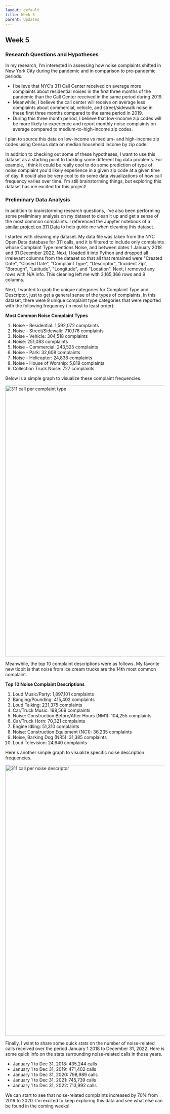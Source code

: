 ```yaml
---
layout: default
title: Week 5
parent: Updates
---
```


## Week 5

### Research Questions and Hypotheses
In my research, I’m interested in assessing how noise complaints shifted in New York City during the pandemic and in comparison to pre-pandemic periods.
- I believe that NYC’s 311 Call Center received on average more complaints about residential noises in the first three months of the pandemic than the Call Center received in the same period during 2019. 
- Meanwhile, I believe the call center will receive on average less complaints about commercial, vehicle, and street/sidewalk noise in these first three months compared to the same period in 2019. 
- During this three month period, I believe that low-income zip codes will be more likely to experience and report monthly noise complaints on average compared to medium-to-high-income zip codes.

I plan to source this data on low-income vs medium- and high-income zip codes using Census data on median household income by zip code.

In addition to checking out some of these hypotheses, I want to use this dataset as a starting point to tackling some different big data problems. For example, I think it could be really cool to do some prediction of type of noise complaint you'd likely experience in a given zip code at a given time of day. It could also be very cool to do some data visualizations of how call frequency varies over time. I'm still brainstorming things, but exploring this dataset has me excited for this project!

### Preliminary Data Analysis
In addition to brainstorming research questions, I've also been performing some preliminary analysis on my dataset to clean it up and get a sense of the most common complaints. I referenced the Jupyter notebook of a [similar project on 311 Data](https://nbviewer.org/github/oikonang/social_data_visualization/blob/master/Final_Project/Preliminary%20Analysis.ipynb) to help guide me when cleaning this dataset.

I started with cleaning my dataset. My data file was taken from the NYC Open Data database for 311 calls, and it is filtered to include only complaints whose Complaint Type mentions Noise, and between dates 1 January 2018 and 31 December 2022. Next, I loaded it into Python and dropped all irrelevant columns from the dataset so that all that remained were "Created Date", "Closed Date", "Complaint Type", "Descriptor", "Incident Zip", "Borough", "Latitude", "Longitude", and "Location". Next, I removed any rows with N/A info. This cleaning left me with 3,165,366 rows and 9 columns.

Next, I wanted to grab the unique categories for Complaint Type and Descriptor, just to get a general sense of the types of complaints. In this dataset, there were 9 unique complaint type categories that were reported with the following frequency (in most to least order):

**Most Common Noise Complaint Types**

1. Noise - Residential: 1,592,072 complaints
2. Noise - Street/Sidewalk: 710,176 complaints
3. Noise - Vehicle: 304,518 complaints
4. Noise: 251,083 complaints
5. Noise - Commercial: 243,525 complaints
6. Noise - Park:	32,608 complaints
7. Noise - Helicopter:	24,838 complaints
8. Noise - House of Worship:	5,819 complaints
9. Collection Truck Noise:	727 complaints

Below is a simple graph to visualize these complaint frequencies. 

<img width="855" alt="311 call per complaint type" src="https://user-images.githubusercontent.com/44076192/221026573-43d03f14-d75a-4bf4-a6b0-0631424a1047.png">

Meanwhile, the top 10 complaint descriptions were as follows. My favorite new tidbit is that noise from ice cream trucks are the 14th most common complaint. 

**Top 10 Noise Complaint Descriptions**
1. Loud Music/Party: 1,897,101 complaints
2. Banging/Pounding: 415,402 complaints
3. Loud Talking: 231,375 complaints
4. Car/Truck Music: 198,569 complaints
5. Noise: Construction Before/After Hours (NM1): 104,255 complaints
6. Car/Truck Horn: 70,321 complaints
7. Engine Idling: 51,310 complaints
8. Noise: Construction Equipment (NC1): 36,235 complaints
9. Noise, Barking Dog (NR5): 31,385 complaints
10. Loud Television: 24,640 complaints

Here's another simple graph to visualize specific noise description frequencies.

<img width="855" alt="311 call per noise descriptor" src="https://user-images.githubusercontent.com/44076192/221026239-4622a6cf-c69d-408d-a4a0-319a1b0a2527.png">

Finally, I want to share some quick stats on the number of noise-related calls received over the period January 1 2018 to December 31, 2022. Here is some quick info on the stats surrounding noise-related calls in those years.

- January 1 to Dec 31, 2018: 435,244 calls
- January 1 to Dec 31, 2019: 471,402 calls
- January 1 to Dec 31, 2020: 798,989 calls
- January 1 to Dec 31, 2021: 745,739 calls
- January 1 to Dec 31, 2022: 713,992 calls

We can start to see that noise-related complaints increased by 70% from 2019 to 2020. I'm excited to keep exploring this data and see what else can be found in the coming weeks!
